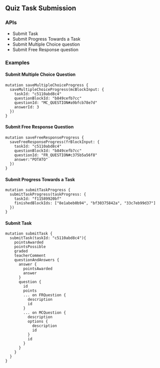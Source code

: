 ## Quiz Task Submission

### APIs

- Submit Task
- Submit Progress Towards a Task
- Submit Multiple Choice question
- Submit Free Response question

### Examples

#### Submit Multiple Choice Question
```
mutation saveMultipleChoiceProgress {
  saveMultipleChoiceProgress(mcBlockInput: {
    taskId: "c5110abd8c4"
    questionBlockId: "b849cefb7cc"
    questionId: "MC_QUESTION#a9bfcb78e7d"
    answerId: 3
  })
}
```

#### Submit Free Response Question
```
mutation saveFreeResponseProgress {
  saveFreeResponseProgress(frBlockInput: {
    taskId: "c5110abd8c4"
    questionBlockId: "b849cefb7cc"
    questionId: "FR_QUESTION#c375b5a56f8"
    answer:"POTATO"
  })
}
```

#### Submit Progress Towards a Task
```
mutation submitTaskProgress {
  submitTaskProgress(taskProgress: {
    taskId: "f11589920bf"
    finishedBlockIds: ["8e1abeb0b94", "bf30375842a", "33c7eb99d37"]
  })
}
```

#### Submit Task
```
mutation submitTask {
  submitTask(taskId: "c5110abd8c4"){
    pointsAwarded
    pointsPossible
  	graded
    teacherComment
    questionAndAnswers {
      answer {
        pointsAwarded
      	answer
      }
      question {
        id
        points
        ... on FRQuestion {
          description
          id
        }
        ... on MCQuestion {
          description
          options {
            description
            id
          }
          id
        }
      }
    }
  }
}
```